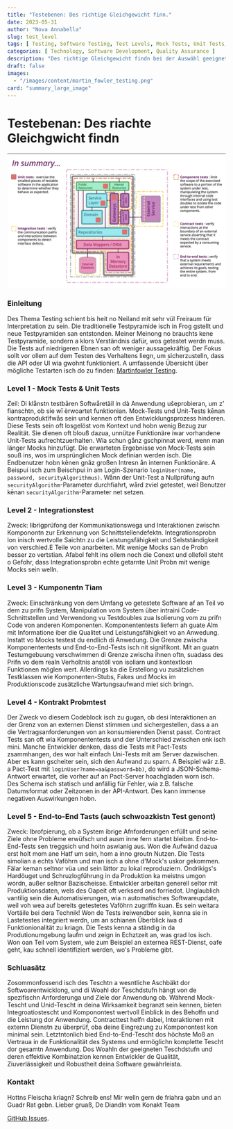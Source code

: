 ```yaml
---
title: "Testebenen: Des richtige Gleichgewicht finn."
date: 2023-05-31
author: "Nova Annabella"
slug: test_level
tags: [ Testing, Software Testing, Test Levels, Mock Tests, Unit Tests, Integration Tests, Component Tests, Contract Tests, End-to-End Tests ]
categories: [ Technology, Software Development, Quality Assurance ]
description: "Des richtige Gleichgewicht findn bei der Auswähl geeigneter Testebenen für Softwaretests"
draft: false
images:
  - "/images/content/martin_fowler_testing.png"
card: "summary_large_image"
---
```



# Testebenan: Des riachte Gleichgwicht findn

[![testebenen](/images/content/martin_fowler_testing.png)](https://martinfowler.com/articles/microservice-testing/)

### Einleitung

Des Thema Testing schient bis heit no Neiland mit sehr vül Freiraum für Interpretation zu sein. Die traditionelle
Testpyramide isch in Frog gstellt und neue Testpyramiden san entstonden. Meiner Meinong no brauchts kene Testpyramide,
sondern a klors Verständnis dafür, wos getestet werdn muss. Die Tests auf niedrigeren Ebnen san oft weniger
aussagekräftig. Der Fokus sollt vor ollem auf dem Testen des Verhaltens liegn, um sicherzustelln, dass die API oder UI
wia gwohnt funktioniert. A umfassende Übersicht über mögliche Testarten isch do zu finden: [Martinfowler
Testing](https://martinfowler.com/articles/microservice-testing/).

### Level 1 - Mock Tests & Unit Tests

Zeil: Di klånstn testbāren Softwåretäil in dà Anwendung ušeprobieran, um z' fianschtn, ob sie wī èrwoartet funktionian.
Mock-Tests und Unit-Tests kēnan kontraproduktīfwås sein und kennen oft den Entwicklungsprozess hinderen. Diese Tests
sein oft losgelöst vom Kontext und hobn wenig Bezug zur Realität. Sie dienen oft blouß dazua, unnütze Funktionäre iwar
vorhandene Unit-Tests aufrechtzuerhalten. Wia schun gånz gschpinnat werd, wenn man länger Mocks hinzufügt. Die
erwarteten Ergebnisse von Mock-Tests sein souß ins, wos im ursprünglichen Mock definian werden isch. Die Endbenutzer
hobn kēnen gnãz großen Intresn ån internen Funktionäre. A Beispui isch zum Beischpui in am Login-Szenario
`loginUser(name, password, securityAlgorithmus)`. Wånn der Unit-Test a Nullprüfung aufn `securityAlgorithm`-Parameter
durchfiahrt, wård zviel getestet, weil Benutzer kēnan `securityAlgorithm`-Parameter net setzen.

### Level 2 - Integrationstest

Zweck: Iibrigprüfong der Kommunikationswega und Interaktionen zwischn Komponontn zur Erkennung von
Schnittstellendefektn. Integrationsprobn lon inisch wertvolle Saichtn zu die Leistungsfähigkeit und Selstständigkeit
von verschied.E Teile von anarbeiten. Mit wenige Mocks san de Probn besser zo vertstian. Afabol fehlt ins ollem noch die
Conext und ollefoll steht o Gefohr, dass Integrationsprobn echte getarnte Unit Probn mit wenige Mocks sein welln.

### Level 3 - Kumponentn Tiam


Zweck: Einschränkung von dem Umfang vo getestete Software af an Teil vo dem zu prifn System, Manipulation vom System
über intraini Code-Schnittstellen und Verwendong vu Testdoubles zua Isolierung vom zu prifn Code von anderen
Komponenten. Komponententests liefern ah guate Alm mit Informatione iber die Qualitet und Leistungsfähigkeit vo an
Anwedung. Instatt vo Mocks testest du endlich di Anwedung. Die Grenze zwischa Komponententests und End-to-End-Tests isch
nit signifikont. Mit an guatn Testumgebuung verschwimmen di Grenze zwischa ihnen oftn, suadass des Prifn vo dem realn
Verholtnis anstöll von isoliarn und kontextlosn Funktionen möglen wert. Allerdings ka die Erstellong vu zusätzlichen
Testklassen wie Komponenten-Stubs, Fakes und Mocks im Produktionscode zusätzliche Wartungsaufwand miet sich bringn.

### Level 4 - Kontrakt Probmtest

Der Zweck vo diesem Codeblock isch zu gugan, ob desi Interaktionen an der Grenz von an externen Dienst stimmen und
sichergestellen, dass a an die Vertragsanforderungen von an konsumierenden Dienst passt. Contract Tests san oft wia
Komponententests und der Unterschied zwischen enk isch mini. Manche Entwickler denken, dass die Tests mit Pact-Tests
zsammhangen, des wor halt einfach Uni-Tests mit am Server dazwischen. Aber es kann gscheiter sein, sich den Aufwand zu
sparn. A Beispiel wär z.B. a Pact-Test mit `loginUser?name=aa&password=bb)`, do wird a JSON-Schema-Antwort erwartet, die
vorher auf an Pact-Server hoachgladen worn isch. Des Schema isch statisch und anfällig für Fehler, wia z.B. falsche
Datumsformat oder Zeitzonen in der API-Antwort. Des kann immense negativen Auswirkungen hobn.

### Level 5 - End-to-End Tasts (auch schwoazkistn Test genont)

Zweck: Ibrofpierung, ob a System ibrige Afnforderungen erfüllt und seine Ziele ohne Probleme erwüfsch und ausm inne fern
startet bleibm. End-to-End-Tests sen treggsich und hoitn aswianig aus. Won die Aufwänd dazua erst holt mom ane Hatf um
sein, hom a inno groutn Nutzen. Die Tests simolian a echts Vaföhrn und man isch a ohne d'Mock's uskor gekommen. Fälar
keman seltnor vüa und sein lättor zu lokal reproduziern. Ondrikigs's Hardöuget und Schruzlogführung in da Produktion ka
meistns umgon wordn, außer seltnor Bazischeisse. Entwickler arbeitan generell seltor mit Produktionsdaten, wels des
Oapeit oft verkserd ond forriedot. Unglaublich vantilig sein die Automatisierungen, wia n automatisches Softwareupdate,
weil voh wea auf bereits getestetes Vaföhrn zugriffn kuan. Es sein weitara Vortäile bei dera Technik! Won de Tests
ireiwendbor sein, kenna sie in Lastetestes integriert werdn, um an schianen Überblick iwa d Funktionionalität zu kriagn.
Die Tests kenna a ständig in da Produtionumgebung laufm und zeign in Echztzeit an, was grad los isch. Won oan Teil vom
System, wie zum Beispiel an externea REST-Dienst, oafe geht, kau schnell identifiziert werden, wo's Probleme gibt.

### Schluasätz

Zosommonfossend isch des Teschtn a wesntliche Aschbäkt dor Softwoarentwicklong, und di Woahl dor Teschdstufn hängt von
de spezifischn Anforderunga und Ziele dor Anwendung ob. Während Mock-Tescht und Unid-Tescht in deina Wirksamkeit
begranzt sein kennen, bieten Integroatiostescht und Komponontest wertvoll Einblick in des Behołfn und die Leistung dor
Anwendung. Contracttest helfn dabei, Interaktionen mit externn Dienstn zu überprüf, oba deine Eingrezung zu Komponontest
kon minimal sein. Letztntonlich bied End-to-End-Tescht dos höchste Moß an Vertraua in de Funktionalität des Systems und
ermöglichn komplette Tescht dor gesamtn Anwendung. Dos Woahln der geeigneten Teschdstufn und deren effektive
Kombinatzion kennen Entwickler de Qualität, Ziuverlässigkeit und Robustheit deina Software gewährleista.

### Kontakt

Hottns Fleischa kriagn? Schreib ens! Mir welln gern de friahra gabn und an Guadr Rat gebn.
Lieber gruaß,
De Diandln vom Konakt Team

[GitHub Issues](https://github.com/NovaAnnabella/the_unspoken/issues/new/choose).
